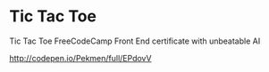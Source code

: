 # Tic Tac Toe

Tic Tac Toe FreeCodeCamp Front End certificate with unbeatable AI

http://codepen.io/Pekmen/full/EPdovV
